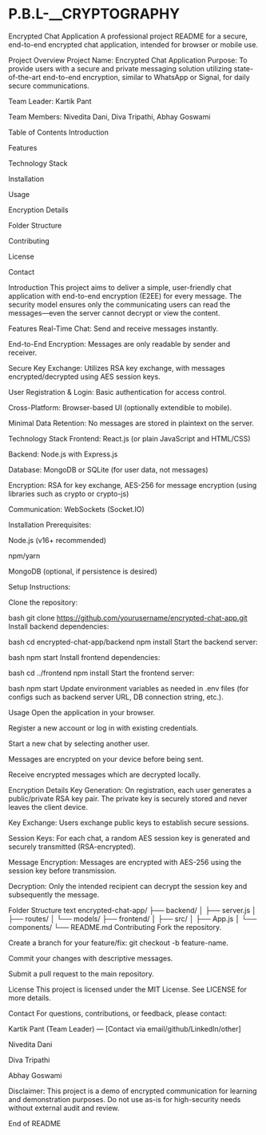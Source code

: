 # P.B.L-__CRYPTOGRAPHY
Encrypted Chat Application
A professional project README for a secure, end-to-end encrypted chat application, intended for browser or mobile use.

Project Overview
Project Name: Encrypted Chat Application
Purpose: To provide users with a secure and private messaging solution utilizing state-of-the-art end-to-end encryption, similar to WhatsApp or Signal, for daily secure communications.


Team Leader: Kartik Pant

Team Members: Nivedita Dani, Diva Tripathi, Abhay Goswami

Table of Contents
Introduction

Features

Technology Stack

Installation

Usage

Encryption Details

Folder Structure

Contributing

License

Contact

Introduction
This project aims to deliver a simple, user-friendly chat application with end-to-end encryption (E2EE) for every message. The security model ensures only the communicating users can read the messages—even the server cannot decrypt or view the content.

Features
Real-Time Chat: Send and receive messages instantly.

End-to-End Encryption: Messages are only readable by sender and receiver.

Secure Key Exchange: Utilizes RSA key exchange, with messages encrypted/decrypted using AES session keys.

User Registration & Login: Basic authentication for access control.

Cross-Platform: Browser-based UI (optionally extendible to mobile).

Minimal Data Retention: No messages are stored in plaintext on the server.

Technology Stack
Frontend: React.js (or plain JavaScript and HTML/CSS)

Backend: Node.js with Express.js

Database: MongoDB or SQLite (for user data, not messages)

Encryption: RSA for key exchange, AES-256 for message encryption (using libraries such as crypto or crypto-js)

Communication: WebSockets (Socket.IO)

Installation
Prerequisites:

Node.js (v16+ recommended)

npm/yarn

MongoDB (optional, if persistence is desired)

Setup Instructions:

Clone the repository:

bash
git clone https://github.com/yourusername/encrypted-chat-app.git
Install backend dependencies:

bash
cd encrypted-chat-app/backend
npm install
Start the backend server:

bash
npm start
Install frontend dependencies:

bash
cd ../frontend
npm install
Start the frontend server:

bash
npm start
Update environment variables as needed in .env files (for configs such as backend server URL, DB connection string, etc.).

Usage
Open the application in your browser.

Register a new account or log in with existing credentials.

Start a new chat by selecting another user.

Messages are encrypted on your device before being sent.

Receive encrypted messages which are decrypted locally.

Encryption Details
Key Generation: On registration, each user generates a public/private RSA key pair. The private key is securely stored and never leaves the client device.

Key Exchange: Users exchange public keys to establish secure sessions.

Session Keys: For each chat, a random AES session key is generated and securely transmitted (RSA-encrypted).

Message Encryption: Messages are encrypted with AES-256 using the session key before transmission.

Decryption: Only the intended recipient can decrypt the session key and subsequently the message.

Folder Structure
text
encrypted-chat-app/
├── backend/
│   ├── server.js
│   ├── routes/
│   └── models/
├── frontend/
│   ├── src/
│   ├── App.js
│   └── components/
└── README.md
Contributing
Fork the repository.

Create a branch for your feature/fix: git checkout -b feature-name.

Commit your changes with descriptive messages.

Submit a pull request to the main repository.

License
This project is licensed under the MIT License. See LICENSE for more details.

Contact
For questions, contributions, or feedback, please contact:

Kartik Pant (Team Leader) — [Contact via email/github/LinkedIn/other]

Nivedita Dani

Diva Tripathi

Abhay Goswami

Disclaimer: This project is a demo of encrypted communication for learning and demonstration purposes. Do not use as-is for high-security needs without external audit and review.

End of README
